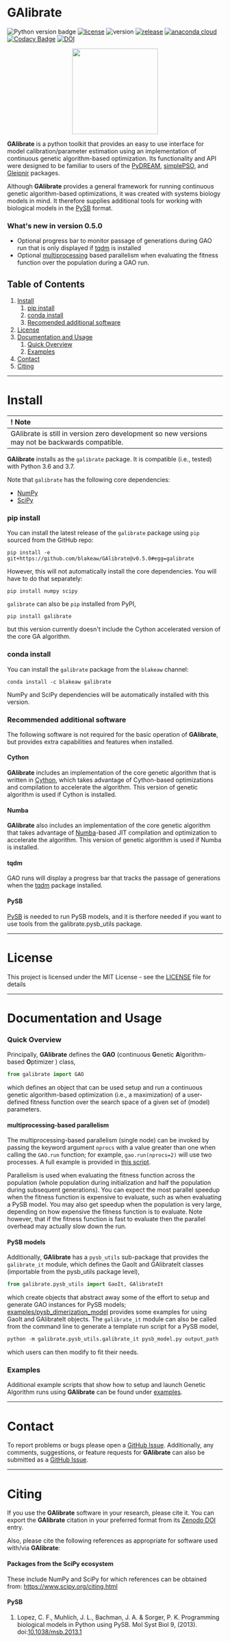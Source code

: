 # GAlibrate

![Python version badge](https://img.shields.io/badge/python-3.6,3.7-blue.svg)
[![license](https://img.shields.io/github/license/blakeaw/GAlibrate.svg)](LICENSE)
![version](https://img.shields.io/badge/version-0.5.0-orange.svg)
[![release](https://img.shields.io/github/release-pre/blakeaw/GAlibrate.svg)](https://github.com/blakeaw/GAlibrate/releases/tag/v0.5.0)
[![anaconda cloud](https://anaconda.org/blakeaw/galibrate/badges/version.svg)](https://anaconda.org/blakeaw/galibrate)
[![Codacy Badge](https://api.codacy.com/project/badge/Grade/6cdd91c06b11458384becb85db9adb15)](https://www.codacy.com/app/blakeaw1102/GAlibrate?utm_source=github.com&amp;utm_medium=referral&amp;utm_content=blakeaw/GAlibrate&amp;utm_campaign=Badge_Grade)
[![DOI](https://zenodo.org/badge/197295657.svg)](https://zenodo.org/badge/latestdoi/197295657)

<p align="center">
  <img width="200" height="200" src="./images/GAlibrate_logo.png">
</p>

**GAlibrate** is a python toolkit that provides an easy to use interface for model calibration/parameter estimation using an implementation of continuous genetic algorithm-based optimization. Its functionality and API were designed to be familiar to users of the [PyDREAM](https://github.com/LoLab-VU/PyDREAM), [simplePSO](https://github.com/LoLab-VU/ParticleSwarmOptimization), and [Gleipnir](https://github.com/LoLab-VU/Gleipnir) packages.

Although **GAlibrate** provides a general framework for running continuous
genetic algorithm-based optimizations, it was created with systems biology models in mind. It therefore supplies additional tools for working with biological models in the [PySB](http://pysb.org/) format.

### What's new in version 0.5.0

 * Optional progress bar to monitor passage of generations during GAO run that is only displayed if [tqdm](https://github.com/tqdm/tqdm) is installed  
 * Optional [multiprocessing](https://docs.python.org/2/library/multiprocessing.html) based parallelism when evaluating the fitness function over the population during a GAO run.  


## Table of Contents

 1. [Install](#install)
     1. [pip install](#pip-install)
     2. [conda install](#conda-install)
     3. [Recomended additional software](#recomended-additional-software)
 2. [License](#license)
 3. [Documentation and Usage](#documentation-and-usage)
     1. [Quick Overview](#quick-overview)
     2. [Examples](#examples)
 4. [Contact](#contact)
 5. [Citing](#citing)  

------

# Install

| **! Note** |
| :--- |
|  GAlibrate is still in version zero development so new versions may not be backwards compatible. |

**GAlibrate** installs as the `galibrate` package. It is compatible (i.e., tested) with Python 3.6 and 3.7.

Note that `galibrate` has the following core dependencies:
   * [NumPy](http://www.numpy.org/)
   * [SciPy](https://www.scipy.org/)

### pip install
You can install the latest release of the `galibrate` package using `pip` sourced from the GitHub repo:
```
pip install -e git+https://github.com/blakeaw/GAlibrate@v0.5.0#egg=galibrate
```
However, this will not automatically install the core dependencies. You will have to do that separately:
```
pip install numpy scipy
```

`galibrate` can also be `pip` installed from PyPI,
```
pip install galibrate
```
but this version currently doesn't include the Cython accelerated version of the core GA algorithm.

### conda install
You can install the `galibrate` package from the `blakeaw` channel:
```
conda install -c blakeaw galibrate
```
NumPy and SciPy dependencies will be automatically installed with this version.

### Recommended additional software

The following software is not required for the basic operation of **GAlibrate**, but provides extra capabilities and features when installed.

#### Cython
**GAlibrate** includes an implementation of the core genetic algorithm that is written in   [Cython](https://cython.org/), which takes advantage of Cython-based optimizations and compilation to accelerate the algorithm. This version of genetic algorithm is used if Cython is installed.

#### Numba
**GAlibrate** also includes an implementation of the core genetic algorithm that takes advantage of [Numba](https://numba.pydata.org/)-based JIT compilation and optimization to accelerate the algorithm. This version of genetic algorithm is used if Numba is installed.

#### tqdm
GAO runs will display a progress bar that tracks the passage of generations when the [tqdm](https://github.com/tqdm/tqdm) package installed.  

#### PySB
[PySB](http://pysb.org/) is needed to run PySB models, and it is therfore needed if you want to use tools from the galibrate.pysb_utils package.

------

# License

This project is licensed under the MIT License - see the [LICENSE](LICENSE) file for details

------

# Documentation and Usage

### Quick Overview
Principally, **GAlibrate** defines the **GAO** (continuous **G**enetic **A**lgorithm-based **O**ptimizer ) class,
```python
from galibrate import GAO
```
which defines an object that can be used setup and run a continuous genetic algorithm-based optimization (i.e., a maximization) of a user-defined fitness function over the search space of a given set of (model) parameters.

#### multiprocessing-based parallelism
The multiprocessing-based parallelism (single node) can be invoked by passing the keyword argument `nprocs` with a value greater than one when calling the `GAO.run` function; for example, `gao.run(nprocs=2)` will use two processes. A full example is provided in [this script](./examples/pysb_dimerization_model/galibrate_dimerization_model_parallel.py).

Parallelism is used when evaluating the fitness function across the population (whole population during initialization and half the population during subsequent generations). You can expect the most parallel speedup when the fitness function is expensive to evaluate, such as when evaluating a PySB model. You may also get speedup when the population is very large, depending on how expensive the fitness function is to evaluate. Note however, that if the fitness function is fast to evaluate then the parallel overhead may actually slow down the run.

#### PySB models

Additionally, **GAlibrate** has a `pysb_utils` sub-package that provides the
`galibrate_it` module, which defines the GaoIt and GAlibrateIt classes (importable from the pysb_utils package level),
```python
from galibrate.pysb_utils import GaoIt, GAlibrateIt
```  
which create objects that abstract away some of the effort to setup and generate GAO instances for PySB models; [examples/pysb_dimerization_model](./examples/pysb_dimerization_model) provides some
examples for using GaoIt and GAlibrateIt objects. The `galibrate_it` module can also be called from the command line to generate a template run script for a PySB model,
```python
python -m galibrate.pysb_utils.galibrate_it pysb_model.py output_path
```
which users can then modify to fit their needs.

### Examples
Additional example scripts that show how to setup and launch Genetic Algorithm runs using **GAlibrate** can be found under [examples](./examples).   

------

# Contact

To report problems or bugs please open a
[GitHub Issue](https://github.com/blakeaw/GAlibrate/issues). Additionally, any
comments, suggestions, or feature requests for **GAlibrate** can also be submitted as a
[GitHub Issue](https://github.com/blakeaw/GAlibrate/issues).

------

# Citing

If you use the **GAlibrate** software in your research, please cite it. You can export the  **GAlibrate** citation in your preferred format from its [Zenodo DOI](https://doi.org/10.5281/zenodo.3345232) entry.

Also, please cite the following references as appropriate for software used with/via **GAlibrate**:

#### Packages from the SciPy ecosystem

These include NumPy and SciPy for which references can be obtained from:
https://www.scipy.org/citing.html

#### PySB
  1. Lopez, C. F., Muhlich, J. L., Bachman, J. A. & Sorger, P. K. Programming biological models in Python using PySB. Mol Syst Biol 9, (2013). doi:[10.1038/msb.2013.1](dx.doi.org/10.1038/msb.2013.1)

